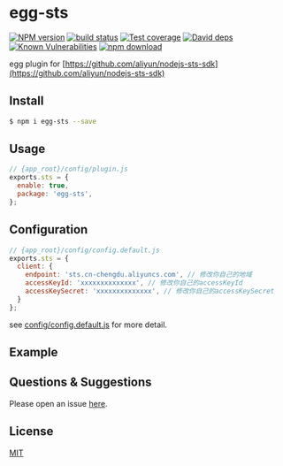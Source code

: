 # egg-sts

[![NPM version][npm-image]][npm-url]
[![build status][travis-image]][travis-url]
[![Test coverage][codecov-image]][codecov-url]
[![David deps][david-image]][david-url]
[![Known Vulnerabilities][snyk-image]][snyk-url]
[![npm download][download-image]][download-url]

[npm-image]: https://img.shields.io/npm/v/egg-sts.svg?style=flat-square
[npm-url]: https://npmjs.org/package/egg-sts
[travis-image]: https://img.shields.io/travis/eggjs/egg-sts.svg?style=flat-square
[travis-url]: https://travis-ci.org/eggjs/egg-sts
[codecov-image]: https://img.shields.io/codecov/c/github/eggjs/egg-sts.svg?style=flat-square
[codecov-url]: https://codecov.io/github/eggjs/egg-sts?branch=master
[david-image]: https://img.shields.io/david/eggjs/egg-sts.svg?style=flat-square
[david-url]: https://david-dm.org/eggjs/egg-sts
[snyk-image]: https://snyk.io/test/npm/egg-sts/badge.svg?style=flat-square
[snyk-url]: https://snyk.io/test/npm/egg-sts
[download-image]: https://img.shields.io/npm/dm/egg-sts.svg?style=flat-square
[download-url]: https://npmjs.org/package/egg-sts

egg plugin for [https://github.com/aliyun/nodejs-sts-sdk](https://github.com/aliyun/nodejs-sts-sdk)

## Install

```bash
$ npm i egg-sts --save
```

## Usage

```js
// {app_root}/config/plugin.js
exports.sts = {
  enable: true,
  package: 'egg-sts',
};
```

## Configuration

```js
// {app_root}/config/config.default.js
exports.sts = {
  client: {
    endpoint: 'sts.cn-chengdu.aliyuncs.com', // 修改你自己的地域
    accessKeyId: 'xxxxxxxxxxxxxx', // 修改你自己的accessKeyId
    accessKeySecret: 'xxxxxxxxxxxxxx', // 修改你自己的accessKeySecret
  }
};
```

see [config/config.default.js](https://github.com/aliyun/nodejs-sts-sdk) for more detail.

## Example

<!-- example here -->

## Questions & Suggestions

Please open an issue [here](https://github.com/bobby169/egg/issues).

## License

[MIT](LICENSE)
